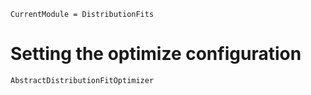 ```@meta
CurrentModule = DistributionFits
```

# Setting the optimize configuration

```@docs
AbstractDistributionFitOptimizer
```

